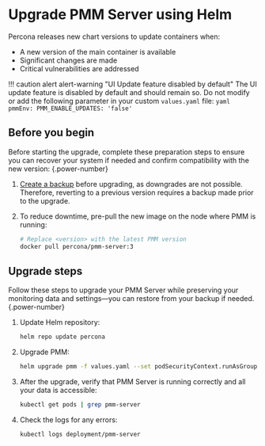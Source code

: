 # Upgrade PMM Server using Helm

Percona releases new chart versions to update containers when:

- A new version of the main container is available
- Significant changes are made
- Critical vulnerabilities are addressed

!!! caution alert alert-warning "UI Update feature disabled by default"
    The UI update feature is disabled by default and should remain so. Do not modify or add the following parameter in your custom `values.yaml` file:
    ```yaml
    pmmEnv:
    PMM_ENABLE_UPDATES: 'false'
    ```

## Before you begin

Before starting the upgrade, complete these preparation steps to ensure you can recover your system if needed and confirm compatibility with the new version:
{.power-number}

1. [Create a backup](../install-pmm/install-pmm-server/baremetal/helm/backup_container_helm.md) before upgrading, as downgrades are not possible. Therefore, reverting to a previous version requires a backup made prior to the upgrade.

2. To reduce downtime, pre-pull the new image on the node where PMM is running:

    ```sh
    # Replace <version> with the latest PMM version
    docker pull percona/pmm-server:3
    ```

## Upgrade steps

Follow these steps to upgrade your PMM Server while preserving your monitoring data and settings—you can restore from your backup if needed.
{.power-number}

1. Update Helm repository:

    ```sh
    helm repo update percona
    ```

2. Upgrade PMM:

    ```sh
    helm upgrade pmm -f values.yaml --set podSecurityContext.runAsGroup=null --set podSecurityContext.fsGroup=null percona/pmm
    ```


3. After the upgrade, verify that PMM Server is running correctly and all your data is accessible:

    ```sh
    kubectl get pods | grep pmm-server
    ```
4. Check the logs for any errors:

    ```sh
    kubectl logs deployment/pmm-server
    ```

